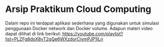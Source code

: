# Arsip Praktikum Cloud Computing

Dalam repo ini terdapat aplikasi sederhana yang digunakan untuk simulasi penggunaan Docker network dan Docker volume. Adapun materi video dapat dilihat di link berikut: https://youtube.com/playlist?list=PLZFg8doX8vT2qQe6WXzdorCiymPJP1lLn